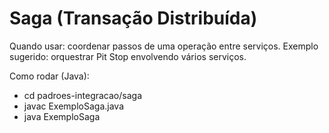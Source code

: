 # Saga (Transação Distribuída)

Quando usar: coordenar passos de uma operação entre serviços. Exemplo sugerido: orquestrar Pit Stop envolvendo vários serviços.

Como rodar (Java):
- cd padroes-integracao/saga
- javac ExemploSaga.java
- java ExemploSaga
